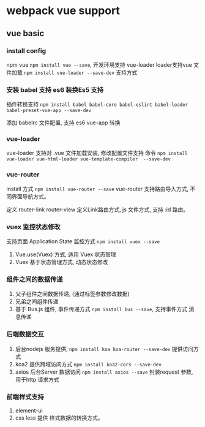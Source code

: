 # webpack vue support

## vue basic

### install config
npm vue ``` npm install vue --save ```, 开发环境支持
vue-loader loader支持vue 文件加载 ``` npm install vue-loader --save-dev ``` 支持方式

### 安装 babel 支持 es6 装换Es5 支持
插件转换支持 ``` npm install babel babel-core babel-eslint babel-loader babel-preset-vue-app --save-dev ```

添加 babelrc 文件配置, 支持 es6 vue-app 转换

### vue-loader 
vue-loader 支持对 .vue 文件加载安装, 修改配置文件支持 
命令 ``` npm install vue-loader vue-html-loader vue-template-compiler  --save-dev ``` 

### vue-router 
install 方式 ``` npm install vue-router --save ``` vue-router 支持路由导入方式, 不同界面导航方式。

定义 router-link router-view 定义Link路由方式, js 文件方式, 支持 :id 路由。

### vuex 监控状态修改
支持页面 Application State 监控方式 ``` npm install vuex --save ``` 
1. Vue.use(Vuex) 方式, 适用 Vuex 状态管理
2. Vuex 基于状态管理方式, 动态状态修改

### 组件之间的数据传递
1. 父子组件之间数据传递, (通过标签参数修改数据)
2. 兄弟之间组件传递
3. 基于 Bus.js 组件, 事件传递方式 ``` npm install bus --save ```, 支持事件方式 消息传递

### 后端数据交互
1. 后台nodejs 服务提供, ``` npm install koa koa-router --save-dev ``` 提供访问方式
2. koa2 提供跨域访问方式 ``` npm install koa2-cors --save-dev ```
3. axios 后台Server 数据访问 ``` npm install axios --save ```
封装request 参数, 用于http 请求方式

### 前端样式支持
1. element-ui 
2. css less 提供 样式数据的转换方式。